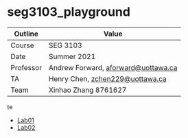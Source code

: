 # seg3103_playground

| Outline | Value |
| --- | --- |
| Course | SEG 3103 |
| Date | Summer 2021 |
| Professor | Andrew Forward, aforward@uottawa.ca |
| TA | Henry Chen, zchen229@uottawa.ca |
| Team | Xinhao Zhang 8761627 |
te
* [Lab01](lab01)
* [Lab02](lab02)
